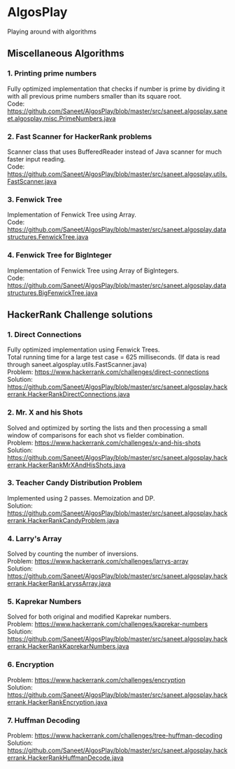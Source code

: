 # AlgosPlay
Playing around with algorithms

## Miscellaneous Algorithms

### 1. Printing prime numbers
Fully optimized implementation that checks if number is prime by dividing it with all
previous prime numbers smaller than its square root.<br />
Code: https://github.com/Saneet/AlgosPlay/blob/master/src/saneet.algosplay.saneet.algosplay.misc.PrimeNumbers.java

### 2. Fast Scanner for HackerRank problems
Scanner class that uses BufferedReader instead of Java scanner for much faster input reading.<br />
Code: https://github.com/Saneet/AlgosPlay/blob/master/src/saneet.algosplay.utils.FastScanner.java

### 3. Fenwick Tree
Implementation of Fenwick Tree using Array.<br />
Code: https://github.com/Saneet/AlgosPlay/blob/master/src/saneet.algosplay.datastructures.FenwickTree.java

### 4. Fenwick Tree for BigInteger
Implementation of Fenwick Tree using Array of BigIntegers.<br />
Code: https://github.com/Saneet/AlgosPlay/blob/master/src/saneet.algosplay.datastructures.BigFenwickTree.java

## HackerRank Challenge solutions

### 1. Direct Connections
Fully optimized implementation using Fenwick Trees.<br />
Total running time for a large test case = 625 milliseconds. (If data is read through saneet.algosplay.utils.FastScanner.java) <br />
Problem: https://www.hackerrank.com/challenges/direct-connections<br />
Solution: https://github.com/Saneet/AlgosPlay/blob/master/src/saneet.algosplay.hackerrank.HackerRankDirectConnections.java

### 2. Mr. X and his Shots
Solved and optimized by sorting the lists and then processing a small window of
comparisons for each shot vs fielder combination.<br />
Problem: https://www.hackerrank.com/challenges/x-and-his-shots<br />
Solution: https://github.com/Saneet/AlgosPlay/blob/master/src/saneet.algosplay.hackerrank.HackerRankMrXAndHisShots.java

### 3. Teacher Candy Distribution Problem
Implemented using 2 passes. Memoization and DP.<br />
Solution: https://github.com/Saneet/AlgosPlay/blob/master/src/saneet.algosplay.hackerrank.HackerRankCandyProblem.java

### 4. Larry's Array
Solved by counting the number of inversions.<br />
Problem: https://www.hackerrank.com/challenges/larrys-array<br />
Solution: https://github.com/Saneet/AlgosPlay/blob/master/src/saneet.algosplay.hackerrank.HackerRankLaryssArray.java

### 5. Kaprekar Numbers
Solved for both original and modified Kaprekar numbers.<br />
Problem: https://www.hackerrank.com/challenges/kaprekar-numbers<br />
Solution: https://github.com/Saneet/AlgosPlay/blob/master/src/saneet.algosplay.hackerrank.HackerRankKaprekarNumbers.java

### 6. Encryption
Problem: https://www.hackerrank.com/challenges/encryption<br />
Solution: https://github.com/Saneet/AlgosPlay/blob/master/src/saneet.algosplay.hackerrank.HackerRankEncryption.java

### 7. Huffman Decoding
Problem: https://www.hackerrank.com/challenges/tree-huffman-decoding<br />
Solution: https://github.com/Saneet/AlgosPlay/blob/master/src/saneet.algosplay.hackerrank.HackerRankHuffmanDecode.java